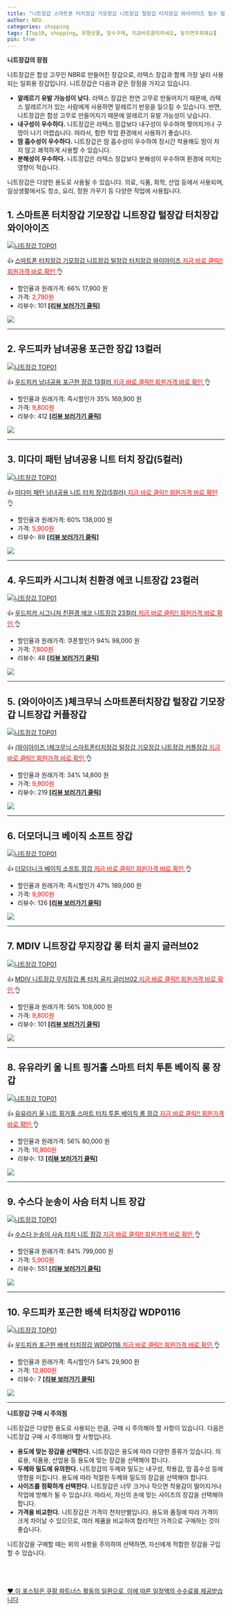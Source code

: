 ```yaml
---
title: "니트장갑 스마트폰 터치장갑 기모장갑 니트장갑 털장갑 터치장갑 와이아이즈 필수 필요 추천 제품 비교 최저 가격 비교 장점 구매 후기 구매평"
author: NEO.
categories: shopping
tags: [Top10, shopping, 유행상품, 필수구매, 지금바로클릭하세요, 놓치면후회해요]
pin: true
---
```

**니트장갑의 장점**

니트장갑은 합성 고무인 NBR로 만들어진 장갑으로, 라텍스 장갑과 함께 가장 널리 사용되는 일회용 장갑입니다. 니트장갑은 다음과 같은 장점을 가지고 있습니다.

* **알레르기 유발 가능성이 낮다.** 라텍스 장갑은 천연 고무로 만들어지기 때문에, 라텍스 알레르기가 있는 사람에게 사용하면 알레르기 반응을 일으킬 수 있습니다. 반면, 니트장갑은 합성 고무로 만들어지기 때문에 알레르기 유발 가능성이 낮습니다.
* **내구성이 우수하다.** 니트장갑은 라텍스 장갑보다 내구성이 우수하여 찢어지거나 구멍이 나기 어렵습니다. 따라서, 험한 작업 환경에서 사용하기 좋습니다.
* **땀 흡수성이 우수하다.** 니트장갑은 땀 흡수성이 우수하여 장시간 착용해도 땀이 차지 않고 쾌적하게 사용할 수 있습니다.
* **분해성이 우수하다.** 니트장갑은 라텍스 장갑보다 분해성이 우수하여 환경에 미치는 영향이 적습니다.

니트장갑은 다양한 용도로 사용될 수 있습니다. 의료, 식품, 화학, 산업 등에서 사용되며, 일상생활에서도 청소, 요리, 정원 가꾸기 등 다양한 작업에 사용됩니다.

   

## 1. 스마트폰 터치장갑 기모장갑 니트장갑 털장갑 터치장갑 와이아이즈

[![니트장갑 TOP01](https://thumbnail10.coupangcdn.com/thumbnails/remote/490x490ex/image/vendor_inventory/ec45/2bef9ae5267e38497cae1d5b524af99fbff098fd8bf34e3b34cc51b927a1.jpg)](https://link.coupang.com/re/AFFSDP?lptag=AF3617701&subid=GithubCoopas&pageKey=7723946039&traceid=V0-153&itemId=20736922087&vendorItemId=72026468442)


👍 [스마트폰 터치장갑 기모장갑 니트장갑 털장갑 터치장갑 와이아이즈 <font color=red> 지금 바로 클릭!! 회원가격 바로 확인 </font> ](https://link.coupang.com/re/AFFSDP?lptag=AF3617701&subid=GithubCoopas&pageKey=7723946039&traceid=V0-153&itemId=20736922087&vendorItemId=72026468442) 👌 


- 할인율과 원래가격: 66%  17,900   원
- 가격: <span style='color:red'>2,790원</span>
- 리뷰수: 101  [**[리뷰 보러가기 클릭]**](https://link.coupang.com/re/AFFSDP?lptag=AF3617701&subid=GithubCoopas&pageKey=7723946039&traceid=V0-153&itemId=20736922087&vendorItemId=72026468442)

[![](/discount_price.png)](https://link.coupang.com/re/AFFSDP?lptag=AF3617701&subid=GithubCoopas&pageKey=7723946039&traceid=V0-153&itemId=20736922087&vendorItemId=72026468442)

---


   

## 2. 우드피카 남녀공용 포근한 장갑 13컬러

[![니트장갑 TOP01](https://thumbnail6.coupangcdn.com/thumbnails/remote/490x490ex/image/vendor_inventory/c82f/735289b22e115f4855de5b0612d6e48fc41ad8ec68c552c2e0e3c8a59149.jpg)](https://link.coupang.com/re/AFFSDP?lptag=AF3617701&subid=GithubCoopas&pageKey=6102147748&traceid=V0-153&itemId=11442032477&vendorItemId=79076667399)


👍 [우드피카 남녀공용 포근한 장갑 13컬러 <font color=red> 지금 바로 클릭!! 회원가격 바로 확인 </font> ](https://link.coupang.com/re/AFFSDP?lptag=AF3617701&subid=GithubCoopas&pageKey=6102147748&traceid=V0-153&itemId=11442032477&vendorItemId=79076667399) 👌 


- 할인율과 원래가격: 즉시할인가 35%  169,900   원
- 가격: <span style='color:red'>9,800원</span>
- 리뷰수: 412  [**[리뷰 보러가기 클릭]**](https://link.coupang.com/re/AFFSDP?lptag=AF3617701&subid=GithubCoopas&pageKey=6102147748&traceid=V0-153&itemId=11442032477&vendorItemId=79076667399)

[![](/discount_price.png)](https://link.coupang.com/re/AFFSDP?lptag=AF3617701&subid=GithubCoopas&pageKey=6102147748&traceid=V0-153&itemId=11442032477&vendorItemId=79076667399)

---


   

## 3. 미다미 패턴 남녀공용 니트 터치 장갑(5컬러)

[![니트장갑 TOP01](https://thumbnail8.coupangcdn.com/thumbnails/remote/490x490ex/image/vendor_inventory/5eff/fe22b48310aa7d806e0f8a0308665b2848ec1bd738a39fd6218b53357c2c.jpg)](https://link.coupang.com/re/AFFSDP?lptag=AF3617701&subid=GithubCoopas&pageKey=7749171275&traceid=V0-153&itemId=20868494844&vendorItemId=87935822824)


👍 [미다미 패턴 남녀공용 니트 터치 장갑(5컬러) <font color=red> 지금 바로 클릭!! 회원가격 바로 확인 </font> ](https://link.coupang.com/re/AFFSDP?lptag=AF3617701&subid=GithubCoopas&pageKey=7749171275&traceid=V0-153&itemId=20868494844&vendorItemId=87935822824) 👌 


- 할인율과 원래가격: 60%  138,000   원
- 가격: <span style='color:red'>5,900원</span>
- 리뷰수: 89  [**[리뷰 보러가기 클릭]**](https://link.coupang.com/re/AFFSDP?lptag=AF3617701&subid=GithubCoopas&pageKey=7749171275&traceid=V0-153&itemId=20868494844&vendorItemId=87935822824)

[![](/discount_price.png)](https://link.coupang.com/re/AFFSDP?lptag=AF3617701&subid=GithubCoopas&pageKey=7749171275&traceid=V0-153&itemId=20868494844&vendorItemId=87935822824)

---


   

## 4. 우드피카 시그니처 친환경 에코 니트장갑 23컬러

[![니트장갑 TOP01](https://thumbnail8.coupangcdn.com/thumbnails/remote/490x490ex/image/vendor_inventory/8db6/d6dab4e3dcd5252a2bf6c2633d92c3a4c7dec8f88aff241404a15d767299.jpg)](https://link.coupang.com/re/AFFSDP?lptag=AF3617701&subid=GithubCoopas&pageKey=7665193436&traceid=V0-153&itemId=20431892664&vendorItemId=87513029604)


👍 [우드피카 시그니처 친환경 에코 니트장갑 23컬러 <font color=red> 지금 바로 클릭!! 회원가격 바로 확인 </font> ](https://link.coupang.com/re/AFFSDP?lptag=AF3617701&subid=GithubCoopas&pageKey=7665193436&traceid=V0-153&itemId=20431892664&vendorItemId=87513029604) 👌 


- 할인율과 원래가격: 쿠폰할인가 94%  98,000   원
- 가격: <span style='color:red'>7,800원</span>
- 리뷰수: 48  [**[리뷰 보러가기 클릭]**](https://link.coupang.com/re/AFFSDP?lptag=AF3617701&subid=GithubCoopas&pageKey=7665193436&traceid=V0-153&itemId=20431892664&vendorItemId=87513029604)

[![](/discount_price.png)](https://link.coupang.com/re/AFFSDP?lptag=AF3617701&subid=GithubCoopas&pageKey=7665193436&traceid=V0-153&itemId=20431892664&vendorItemId=87513029604)

---


   

## 5. (와이아이즈 )체크무늬 스마트폰터치장갑 털장갑 기모장갑 니트장갑 커플장갑

[![니트장갑 TOP01](https://thumbnail10.coupangcdn.com/thumbnails/remote/490x490ex/image/vendor_inventory/ee32/7e4820e887d466e453bc3605d4cbf0c4981a05e2f86b7774310102f4ba88.jpg)](https://link.coupang.com/re/AFFSDP?lptag=AF3617701&subid=GithubCoopas&pageKey=7737964810&traceid=V0-153&itemId=20811012561&vendorItemId=87802807279)


👍 [(와이아이즈 )체크무늬 스마트폰터치장갑 털장갑 기모장갑 니트장갑 커플장갑 <font color=red> 지금 바로 클릭!! 회원가격 바로 확인 </font> ](https://link.coupang.com/re/AFFSDP?lptag=AF3617701&subid=GithubCoopas&pageKey=7737964810&traceid=V0-153&itemId=20811012561&vendorItemId=87802807279) 👌 


- 할인율과 원래가격: 34%  14,800   원
- 가격: <span style='color:red'>9,900원</span>
- 리뷰수: 219  [**[리뷰 보러가기 클릭]**](https://link.coupang.com/re/AFFSDP?lptag=AF3617701&subid=GithubCoopas&pageKey=7737964810&traceid=V0-153&itemId=20811012561&vendorItemId=87802807279)

[![](/discount_price.png)](https://link.coupang.com/re/AFFSDP?lptag=AF3617701&subid=GithubCoopas&pageKey=7737964810&traceid=V0-153&itemId=20811012561&vendorItemId=87802807279)

---


   

## 6. 더모더니크 베이직 소프트 장갑

[![니트장갑 TOP01](https://thumbnail9.coupangcdn.com/thumbnails/remote/490x490ex/image/rs_quotation_api/2or18ix7/d3218d24bc6c44258c15a0ba13b20955.jpg)](https://link.coupang.com/re/AFFSDP?lptag=AF3617701&subid=GithubCoopas&pageKey=7662525599&traceid=V0-153&itemId=20418164837&vendorItemId=87499888853)


👍 [더모더니크 베이직 소프트 장갑 <font color=red> 지금 바로 클릭!! 회원가격 바로 확인 </font> ](https://link.coupang.com/re/AFFSDP?lptag=AF3617701&subid=GithubCoopas&pageKey=7662525599&traceid=V0-153&itemId=20418164837&vendorItemId=87499888853) 👌 


- 할인율과 원래가격: 즉시할인가 47%  189,000   원
- 가격: <span style='color:red'>9,900원</span>
- 리뷰수: 126  [**[리뷰 보러가기 클릭]**](https://link.coupang.com/re/AFFSDP?lptag=AF3617701&subid=GithubCoopas&pageKey=7662525599&traceid=V0-153&itemId=20418164837&vendorItemId=87499888853)

[![](/discount_price.png)](https://link.coupang.com/re/AFFSDP?lptag=AF3617701&subid=GithubCoopas&pageKey=7662525599&traceid=V0-153&itemId=20418164837&vendorItemId=87499888853)

---


   

## 7. MDIV 니트장갑 무지장갑 롱 터치 골지 글러브02

[![니트장갑 TOP01](https://thumbnail6.coupangcdn.com/thumbnails/remote/490x490ex/image/vendor_inventory/9d3d/3d38052c3ec1103c7f732a3037cff911bce824119850eb8e4e214fe689ea.jpg)](https://link.coupang.com/re/AFFSDP?lptag=AF3617701&subid=GithubCoopas&pageKey=6261864163&traceid=V0-153&itemId=12754971122&vendorItemId=87683946470)


👍 [MDIV 니트장갑 무지장갑 롱 터치 골지 글러브02 <font color=red> 지금 바로 클릭!! 회원가격 바로 확인 </font> ](https://link.coupang.com/re/AFFSDP?lptag=AF3617701&subid=GithubCoopas&pageKey=6261864163&traceid=V0-153&itemId=12754971122&vendorItemId=87683946470) 👌 


- 할인율과 원래가격: 56%  108,000   원
- 가격: <span style='color:red'>9,800원</span>
- 리뷰수: 101  [**[리뷰 보러가기 클릭]**](https://link.coupang.com/re/AFFSDP?lptag=AF3617701&subid=GithubCoopas&pageKey=6261864163&traceid=V0-153&itemId=12754971122&vendorItemId=87683946470)

[![](/discount_price.png)](https://link.coupang.com/re/AFFSDP?lptag=AF3617701&subid=GithubCoopas&pageKey=6261864163&traceid=V0-153&itemId=12754971122&vendorItemId=87683946470)

---


   

## 8. 유유라키 울 니트 핑거홀 스마트 터치 투톤 베이직 롱 장갑

[![니트장갑 TOP01](https://thumbnail7.coupangcdn.com/thumbnails/remote/490x490ex/image/vendor_inventory/7b1d/7255a5e96c560c83ba09bf315edfcdca067f3c12bad9b50db1c1f78dfad4.png)](https://link.coupang.com/re/AFFSDP?lptag=AF3617701&subid=GithubCoopas&pageKey=7677184252&traceid=V0-153&itemId=20496207686&vendorItemId=87574219136)


👍 [유유라키 울 니트 핑거홀 스마트 터치 투톤 베이직 롱 장갑 <font color=red> 지금 바로 클릭!! 회원가격 바로 확인 </font> ](https://link.coupang.com/re/AFFSDP?lptag=AF3617701&subid=GithubCoopas&pageKey=7677184252&traceid=V0-153&itemId=20496207686&vendorItemId=87574219136) 👌 


- 할인율과 원래가격: 56%  80,000   원
- 가격: <span style='color:red'>16,800원</span>
- 리뷰수: 13  [**[리뷰 보러가기 클릭]**](https://link.coupang.com/re/AFFSDP?lptag=AF3617701&subid=GithubCoopas&pageKey=7677184252&traceid=V0-153&itemId=20496207686&vendorItemId=87574219136)

[![](/discount_price.png)](https://link.coupang.com/re/AFFSDP?lptag=AF3617701&subid=GithubCoopas&pageKey=7677184252&traceid=V0-153&itemId=20496207686&vendorItemId=87574219136)

---


   

## 9. 수스다 눈송이 사슴 터치 니트 장갑

[![니트장갑 TOP01](https://thumbnail8.coupangcdn.com/thumbnails/remote/490x490ex/image/rs_quotation_api/yecohdhe/bd3515c510a041cfab7e99bdab2c9b3e.jpg)](https://link.coupang.com/re/AFFSDP?lptag=AF3617701&subid=GithubCoopas&pageKey=7546911221&traceid=V0-153&itemId=19851888677&vendorItemId=86953062089)


👍 [수스다 눈송이 사슴 터치 니트 장갑 <font color=red> 지금 바로 클릭!! 회원가격 바로 확인 </font> ](https://link.coupang.com/re/AFFSDP?lptag=AF3617701&subid=GithubCoopas&pageKey=7546911221&traceid=V0-153&itemId=19851888677&vendorItemId=86953062089) 👌 


- 할인율과 원래가격: 84%  799,000   원
- 가격: <span style='color:red'>5,900원</span>
- 리뷰수: 551  [**[리뷰 보러가기 클릭]**](https://link.coupang.com/re/AFFSDP?lptag=AF3617701&subid=GithubCoopas&pageKey=7546911221&traceid=V0-153&itemId=19851888677&vendorItemId=86953062089)

[![](/discount_price.png)](https://link.coupang.com/re/AFFSDP?lptag=AF3617701&subid=GithubCoopas&pageKey=7546911221&traceid=V0-153&itemId=19851888677&vendorItemId=86953062089)

---


   

## 10. 우드피카 포근한 배색 터치장갑 WDP0116

[![니트장갑 TOP01](https://thumbnail7.coupangcdn.com/thumbnails/remote/490x490ex/image/vendor_inventory/c5e3/063a86019184cb17fb87911adc1e1db94507c7505b9bf357991e3dc852d2.jpg)](https://link.coupang.com/re/AFFSDP?lptag=AF3617701&subid=GithubCoopas&pageKey=6235628166&traceid=V0-153&itemId=12556265199&vendorItemId=79824850904)


👍 [우드피카 포근한 배색 터치장갑 WDP0116 <font color=red> 지금 바로 클릭!! 회원가격 바로 확인 </font> ](https://link.coupang.com/re/AFFSDP?lptag=AF3617701&subid=GithubCoopas&pageKey=6235628166&traceid=V0-153&itemId=12556265199&vendorItemId=79824850904) 👌 


- 할인율과 원래가격: 즉시할인가 54%  29,900   원
- 가격: <span style='color:red'>12,800원</span>
- 리뷰수: 7  [**[리뷰 보러가기 클릭]**](https://link.coupang.com/re/AFFSDP?lptag=AF3617701&subid=GithubCoopas&pageKey=6235628166&traceid=V0-153&itemId=12556265199&vendorItemId=79824850904)

[![](/discount_price.png)](https://link.coupang.com/re/AFFSDP?lptag=AF3617701&subid=GithubCoopas&pageKey=6235628166&traceid=V0-153&itemId=12556265199&vendorItemId=79824850904)

---
**니트장갑 구매 시 주의점**

니트장갑은 다양한 용도로 사용되는 만큼, 구매 시 주의해야 할 사항이 있습니다. 다음은 니트장갑 구매 시 주의해야 할 사항입니다.

* **용도에 맞는 장갑을 선택한다.** 니트장갑은 용도에 따라 다양한 종류가 있습니다. 의료용, 식품용, 산업용 등 용도에 맞는 장갑을 선택해야 합니다.
* **두께와 밀도에 유의한다.** 니트장갑의 두께와 밀도는 내구성, 착용감, 땀 흡수성 등에 영향을 미칩니다. 용도에 따라 적절한 두께와 밀도의 장갑을 선택해야 합니다.
* **사이즈를 정확하게 선택한다.** 니트장갑은 너무 크거나 작으면 착용감이 떨어지거나 작업에 방해가 될 수 있습니다. 따라서, 자신의 손에 맞는 사이즈의 장갑을 선택해야 합니다.
* **가격을 비교한다.** 니트장갑은 가격이 천차만별입니다. 용도와 품질에 따라 가격이 크게 차이날 수 있으므로, 여러 제품을 비교하여 합리적인 가격으로 구매하는 것이 좋습니다.

니트장갑을 구매할 때는 위의 사항을 주의하여 선택하면, 자신에게 적합한 장갑을 구입할 수 있습니다.<br><br><br><br><br> [ ❤  이 포스팅은 쿠팡 파트너스 활동의 일환으로, 이에 따른 일정액의 수수료를 제공받습니다](https://link.coupang.com/a/bcEFyh)